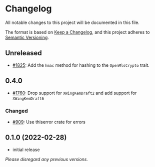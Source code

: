 # Changelog
All notable changes to this project will be documented in this file.

The format is based on [Keep a Changelog](https://keepachangelog.com/en/1.0.0/),
and this project adheres to [Semantic Versioning](https://semver.org/spec/v2.0.0.html).

## Unreleased
- [#1825](https://github.com/openmls/openmls/pull/1825): Add the `hmac` method for hashing to the `OpenMlsCrypto` trait.

## 0.4.0
- [#1760](https://github.com/openmls/openmls/pull/1760): Drop support for `XWingKemDraft2` and add support for `XWingKemDraft6`

### Changed
- [#909](https://github.com/openmls/openmls/pull/909): Use thiserror crate for errors

## 0.1.0 (2022-02-28)
- initial release

*Please disregard any previous versions.*
